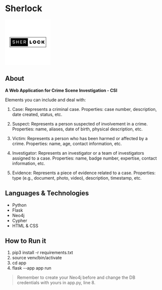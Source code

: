 # Sherlock

<img src="/app/static/SHERLOCK.png"  width="150" height="150">


## About
**A Web Application for Crime Scene Investigation - CSI**

Elements you can include and deal with: 
1. Case: Represents a criminal case.
Properties: case number, description, date created, status, etc.

2. Suspect: Represents a person suspected of involvement in a crime.
Properties: name, aliases, date of birth, physical description, etc.

3. Victim: Represents a person who has been harmed or affected by a crime.
Properties: name, age, contact information, etc.

4. Investigator: Represents an investigator or a team of investigators assigned to a case.
Properties: name, badge number, expertise, contact information, etc.

5. Evidence: Represents a piece of evidence related to a case.
Properties: type (e.g., document, photo, video), description, timestamp, etc.

## Languages & Technologies
- Python
- Flask
- Neo4j
- Cypher
- HTML & CSS

## How to Run it
1. pip3 install -r requirements.txt
2. source venv/bin/activate
3. cd app
4. flask --app app run
> Remember to create your Neo4j before and change the DB credentials with yours in app.py, line 8.
